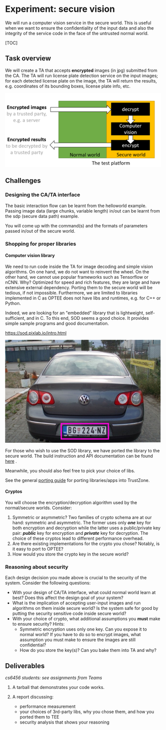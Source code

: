 # Experiment: secure vision

We will run a computer vision service in the secure world. This is useful when we want to ensure the confidentiality of the input data and also the integrity of the service code in the face of the untrusted normal world.  

[TOC]

## Task overview

We will create a TA that accepts **encrypted** images (in jpg) submitted from the CA. The TA will run license plate detection service on the input images; for each detected license plate on the image, the TA will return the results, e.g. coordinates of its bounding boxes, license plate info, etc. <!--- and the license plate text???--->

<img src="exp-flow.png" alt="exp-flow" style="zoom: 67%;" />

## Challenges

### Designing the CA/TA interface

The basic interaction flow can be learnt from the helloworld example. Passing image data (large chunks, variable length) in/out can be learnt from the sdp (secure data path) example. 

You will come up with the command(s) and the formats of parameters passed in/out of the secure world. 

### Shopping for proper libraries

#### Computer vision library 

We need to run code inside the TA for image decoding and simple vision algorithms. On one hand, we do not want to reinvent the wheel. On the other hand, we cannot use popular frameworks such as Tensorflow or nCNN. Why? Optimized for speed and rich features, they are large and have extensive external dependency. Porting them to the secure world will be tedious, if not impossible. Furthermore, we are limited to libraries implemented in C as OPTEE does not have libs and runtimes, e.g. for C++ or Python. 

Indeed, we are looking for an "embedded" library that is lightweight, self-sufficient, and in C. To this end, SOD seems a good choice. It provides simple sample programs and good documentation. 

https://sod.pixlab.io/intro.html

![license](license.png)

For those who wish to use the SOD library, we have ported the library to the secure world. The build instruction and API documentation can be found [here](sod.md) . 

Meanwhile, you should also feel free to pick your choice of libs. 

See the general [porting guide](porting.md) for porting libraries/apps into TrustZone.

#### Cryptos

You will choose the encryption/decryption algorithm used by the normal/secure worlds. Consider: 

<!------------- For example, prior to asking CA to submit the images to TA, you may have **your own code** to encrypt the images, which is considered trusted and shares a secret key with TA in secure world for decryption.    -------->

1. Symmetric or asymmetric? Two families of crypto schema are at our hand: symmetric and asymmetric. The former uses only ***one*** key for both  encryption and decryption while the latter uses a public/private key pair: ***public*** key for encryption and ***private*** key for decryption.  The choice of these cryptos lead to different performance overhead. 
2. Are there existing implementations for the crypto you chose? Notably, is it easy to port to OPTEE?
3. How would you store the crypto key in the secure world? 

### Reasoning about security

Each design decision you made above is crucial to the security of the system. Consider the following questions: 

* With your design of CA/TA interface, what could normal world learn at best? Does this affect the design goal of your system? 
* What is the implication of accepting user-input images and run algorithms on them inside secure world? Is the system safe for good by putting the security sensitive code inside secure world?
* With your choice of crypto, what additional assumptions you **must** make to ensure security? Hints: 
  * Symmetric encryption uses only one key. Can you expose it to normal world? If you have to do so to encrypt images, what assumption you must make to ensure the images are still confidential?  
  * How do you store the key(s)? Can you bake them into TA and why?   

## Deliverables
*cs6456 students: see assignments from Teams*

1. A tarball that demonstrates your code works. 

2. A report discussing:
   * performance measurement
   * your choices of 3rd-party libs, why you chose them, and how you ported them to TEE
   * security analysis that shows your reasoning 
